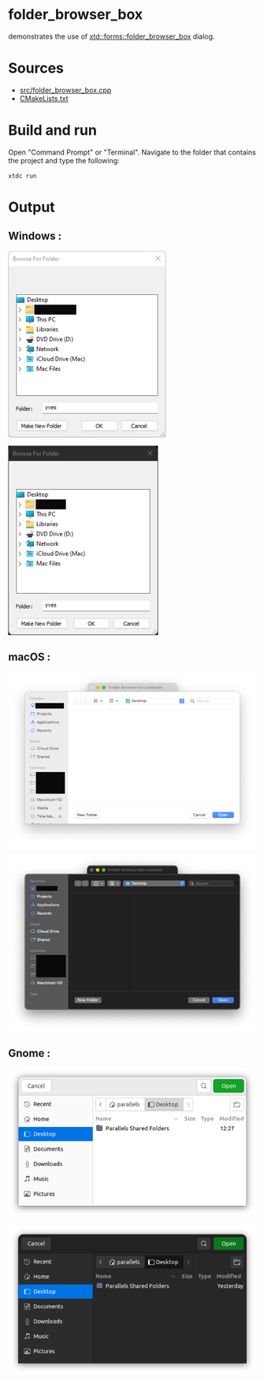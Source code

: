 # folder_browser_box

demonstrates the use of [xtd::forms::folder_browser_box](https://codedocs.xyz/gammasoft71/xtd/classxtd_1_1forms_1_1folder__browser__box.html) dialog.

# Sources

* [src/folder_browser_box.cpp](src/folder_browser_box.cpp)
* [CMakeLists.txt](CMakeLists.txt)

# Build and run

Open "Command Prompt" or "Terminal". Navigate to the folder that contains the project and type the following:

```shell
xtdc run
```

# Output

## Windows :

![Screenshot](../../../../docs/pictures/examples/folder_browser_box_w.png)

![Screenshot](../../../../docs/pictures/examples/folder_browser_box_wd.png)

## macOS :

![Screenshot](../../../../docs/pictures/examples/folder_browser_box_m.png)

![Screenshot](../../../../docs/pictures/examples/folder_browser_box_md.png)

## Gnome :

![Screenshot](../../../../docs/pictures/examples/folder_browser_box_g.png)

![Screenshot](../../../../docs/pictures/examples/folder_browser_box_gd.png)
